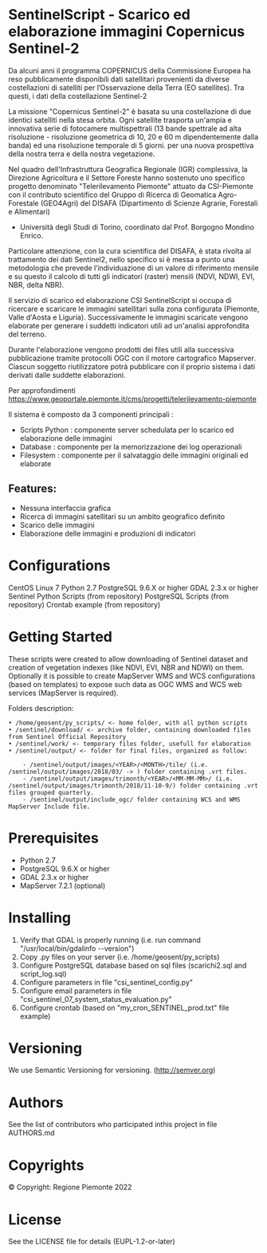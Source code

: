 # SentinelScript - Scarico ed elaborazione immagini Copernicus Sentinel-2

Da alcuni anni il programma COPERNICUS della Commissione Europea ha reso pubblicamente 
disponibili dati satellitari provenienti da diverse costellazioni di satelliti per 
l’Osservazione della Terra (EO satellites). Tra questi, i dati della costellazione Sentinel-2

La missione "Copernicus Sentinel-2" è basata su una costellazione di due identici
satelliti nella stesa orbita. Ogni satellite trasporta un'ampia e innovativa serie di fotocamere
multispettrali (13 bande spettrale ad alta risoluzione - risoluzione geometrica di 10, 20 e 60 m 
dipendentemente dalla banda) ed una risoluzione temporale di 5 giorni.
per una nuova prospettiva della nostra terra e della nostra vegetazione.

Nel quadro dell'Infrastruttura Geografica Regionale (IGR) complessiva, la Direzione Agricoltura 
e il Settore Foreste hanno sostenuto uno specifico progetto denominato "Telerilevamento Piemonte"
attuato da CSI-Piemonte con il contributo scientifico del Gruppo di Ricerca di Geomatica 
Agro-Forestale (GEO4Agri) del DISAFA (Dipartimento di Scienze Agrarie, Forestali e Alimentari) 
- Università degli Studi di Torino, coordinato dal Prof. Borgogno Mondino Enrico.

Particolare attenzione, con la cura scientifica del DISAFA, è stata rivolta al trattamento dei dati 
Sentinel2, nello specifico si è messa a punto una metodologia che prevede l’individuazione di un 
valore di riferimento mensile e su questo il calcolo di tutti gli indicatori (raster) mensili 
(NDVI, NDWI, EVI, NBR, delta NBR).

Il servizio di scarico ed elaborazione CSI SentinelScript si occupa di ricercare e scaricare 
le immagini satellitari sulla zona configurata (Piemonte, Valle d'Aosta e Liguria).
Successivamente le immagini scaricate vengono elaborate per generare i suddetti indicatori utili 
ad un'analisi approfondita del terreno. 

Durante l'elaborazione vengono prodotti dei files utili alla successiva pubblicazione 
tramite protocolli OGC con il motore cartografico Mapserver. 
Ciascun soggetto riutilizzatore potrà pubblicare con il proprio sistema
i dati derivati dalle suddette elaborazioni.


Per approfondimenti https://www.geoportale.piemonte.it/cms/progetti/telerilevamento-piemonte

Il sistema è composto da 3 componenti principali :

- Scripts Python : componente server schedulata per lo scarico ed elaborazione delle immagini
- Database       : componente per la memorizzazione dei log operazionali
- Filesystem     : componente per il salvataggio delle immagini originali ed elaborate 

## Features:
* Nessuna interfaccia grafica
* Ricerca di immagini satellitari su un ambito geografico definito
* Scarico delle immagini
* Elaborazione delle immagini e produzioni di indicatori 

# Configurations 
CentOS Linux 7
Python 2.7
PostgreSQL  9.6.X or higher
GDAL 2.3.x or higher
Sentinel Python Scripts (from repository)
PostgreSQL Scripts (from repository)
Crontab example (from repository)

# Getting Started
These scripts were created to allow downloading of Sentinel dataset and creation of vegetation indexes (like NDVI, EVI, NBR and NDWI) on them. 
Optionally it is possible to create MapServer WMS and WCS configurations (based on templates) to expose such data as OGC WMS and WCS web services (MapServer is required).

Folders description:

	• /home/geosent/py_scripts/ <- home folder, with all python scripts
	• /sentinel/download/ <- archive folder, containing downloaded files from Sentinel Official Repository 
	• /sentinel/work/ <- temporary files folder, usefull for elaboration
	• /sentinel/output/ <- folder for final files, organized as follow:

		- /sentinel/output/images/<YEAR>/<MONTH>/tile/ (i.e. /sentinel/output/images/2018/03/ -> ) folder containing .vrt files.
		- /sentinel/output/images/trimonth/<YEAR>/<MM-MM-MM>/ (i.e. /sentinel/output/images/trimonth/2018/11-10-9/) folder containing .vrt files grouped quarterly.
		- /sentinel/output/include_ogc/ folder containing WCS and WMS MapServer Include file.


# Prerequisites
- Python 2.7
- PostgreSQL  9.6.X or higher
- GDAL 2.3.x or higher
- MapServer 7.2.1 (optional)

# Installing
1) Verify that GDAL is properly running (i.e. run command "/usr/local/bin/gdalinfo --version")
2) Copy .py files on your server (i.e. /home/geosent/py_scripts)
3) Configure PostgreSQL database based on sql files (scarichi2.sql and script_log.sql)
4) Configure parameters in file "csi_sentinel_config.py"
5) Configure email parameters in file "csi_sentinel_07_system_status_evaluation.py"
5) Configure crontab (based on "my_cron_SENTINEL_prod.txt" file example)

# Versioning
We use Semantic Versioning for versioning. (http://semver.org)

# Authors
See the list of contributors who participated inthis project in file AUTHORS.md 

# Copyrights
© Copyright: Regione Piemonte 2022

# License
See the LICENSE file for details (EUPL-1.2-or-later)




